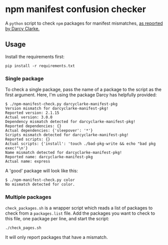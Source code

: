# npm manifest confusion checker

A `python` script to check `npm` packages for manifest mismatches, [as reported by Darcy Clarke.](https://blog.vlt.sh/blog/the-massive-hole-in-the-npm-ecosystem)

## Usage

Install the requirements first:

```
pip install -r requirements.txt
```

### Single package

To check a single package, pass the name of a package to the script as the first argument. Here, I'm using the package Darcy has helpfully provided:

```
$ ./npm-manifest-check.py darcyclarke-manifest-pkg
Version mismatch for darcyclarke-manifest-pkg!
Reported version: 2.1.15
Actual version: 3.0.0
Dependency mismatch detected for darcyclarke-manifest-pkg!
Reported dependencies: {}
Actual dependencies: {'sleepover': '*'}
Scripts mismatch detected for darcyclarke-manifest-pkg!
Reported scripts: {}
Actual scripts: {'install': 'touch ./bad-pkg-write && echo "bad pkg exec!"\n'}
Name mismatch detected for darcyclarke-manifest-pkg!
Reported name: darcyclarke-manifest-pkg
Actual name: express
```

A 'good' package will look like this:

```
$ ./npm-manifest-check.py color
No mismatch detected for color.
```

### Multiple packages

`check_packages.sh` is a wrapper script which reads a list of packages to check from a `packages.list` file. Add the packages you want to check to this file, one package per line, and start the script:

```
./check_pages.sh
```

It will only report packages that have a mismatch.
